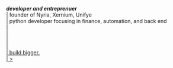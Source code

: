 <p>
  <b><i>developer and entreprenuer</i></b><br>
| founder of Nyria, Xernium, Unifye<br>
| python developer focusing in finance, automation, and back end<br>
| <br>
| <a href='flytlabs.dev'/><br>
| <a href='alwaysascending.io'/><br>
| <br>
| build bigger.<br>
| > <a href='bentheanon.io'/> <br>
</p>
